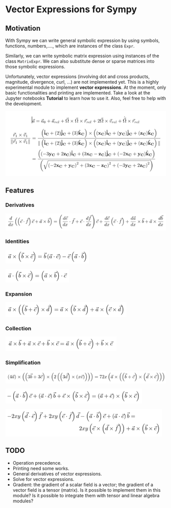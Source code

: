 # Vector Expressions for Sympy

## Motivation

With Sympy we can write general symbolic expression by using symbols, functions, numbers,...., which are instances of the class `Expr`.

Similarly, we can write symbolic matrix expression using instances of the class `MatrixExpr`. We can also substitute dense or sparse matrices into those symbolic expressions.

Unfortunately, vector expressions (involving dot and cross products, magnitude, divergence, curl, ...) are not implemented yet. This is a highly experimental module to implement **vector expressions**. At the moment, only basic functionalities and printing are implemented. Take a look at the Jupyter notebooks **Tutorial** to learn how to use it. Also, feel free to help with the development.

![Vector equations image](imgs/img-1.png)

## Features

### Derivatives

![Derivatives](imgs/img-9.png)

### Identities

![identities](imgs/img-2.png)

![identities](imgs/img-3.png)

### Expansion

![Expansion](imgs/img-4.png)

### Collection

![Collection](imgs/img-5.png)

### Simplification

![Simplification](imgs/img-6.png)

![Simplification](imgs/img-7.png)

![Simplification](imgs/img-8.png)

## TODO

* Operation precedence.
* Printing need some works.
* General derivatives of vector expressions.
* Solve for vector expressions.
* Gradient: the gradient of a scalar field is a vector; the gradient of a vector field is a tensor (matrix). Is it possible to implement them in this module? Is it possible to integrate them with tensor and linear algebra modules?
